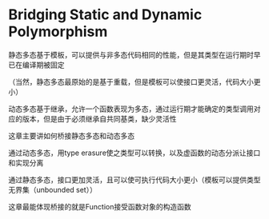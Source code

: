 # Bridging Static and Dynamic Polymorphism

静态多态基于模板，可以提供与非多态代码相同的性能，但是其类型在运行期时早已在编译期被固定

（当然，静态多态最原始的是基于重载，但是模板可以使接口更灵活，代码大小更小）

动态多态基于继承，允许一个函数表现为多态，通过运行期才能确定的类型调用对应的版本，但是由于必须继承自共同基类，缺少灵活性

这章主要讲如何桥接静态多态和动态多态

通过动态多态，用type erasure使之类型可以转换，以及虚函数的动态分派让接口和实现分离

通过静态多态，接口更加灵活，且可以使可执行代码大小更小（模板可以提供类型无界集（unbounded set））

这章最能体现桥接的就是Function接受函数对象的构造函数